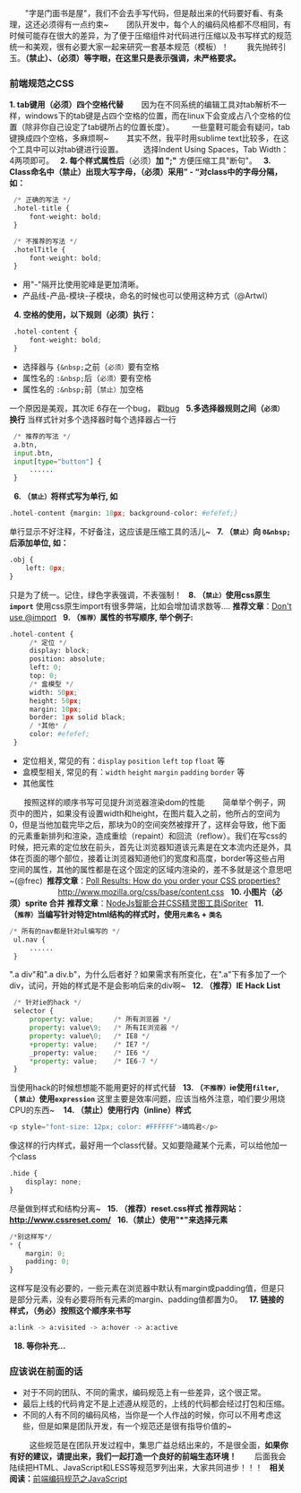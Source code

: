 　　"字是门面书是屋"，我们不会去手写代码，但是敲出来的代码要好看、有条理，这还必须得有一点约束~
　　团队开发中，每个人的编码风格都不尽相同，有时候可能存在很大的差异，为了便于压缩组件对代码进行压缩以及书写样式的规范统一和美观，很有必要大家一起来研究一套基本规范（模板）！
　　我先抛砖引玉。**（禁止）、（必须）等字眼，在这里只是表示强调，未严格要求。**
&nbsp;
### 前端规范之CSS
**1. tab键用（必须）四个空格代替**
　　因为在不同系统的编辑工具对tab解析不一样，windows下的tab键是占四个空格的位置，而在linux下会变成占八个空格的位置（除非你自己设定了tab键所占的位置长度）。
　　一些童鞋可能会有疑问，tab键换成四个空格，多麻烦啊~
　　其实不然，我平时用sublime text比较多，在这个工具中可以对tab键进行设置。
<img src="https://images0.cnblogs.com/blog/387325/201308/09141737-747feb02ee5140f8956f9b70ce9f1aae.png" alt="">
　　选择Indent Using Spaces，Tab Width：4两项即可。
&nbsp;
**2. 每个样式属性后**（必须）**加 ";"**
方便压缩工具"断句"。
&nbsp;
**3. Class命名中（禁止）出现大写字母，（必须）采用” - “对class中的字母分隔，如：**
```python
 /* 正确的写法 */
 .hotel-title {
     font-weight: bold;
 }

 /* 不推荐的写法 */
 .hotelTitle {
     font-weight: bold;
 }
```

- 用"-"隔开比使用驼峰是更加清晰。
- 产品线-产品-模块-子模块，命名的时候也可以使用这种方式（@Artwl）

&nbsp;
**4. 空格的使用，以下规则（必须）执行：**
```python
 .hotel-content {
     font-weight: bold;
 }
```

- 选择器与&nbsp;`{&nbsp;`之前（`必须）`要有空格
- 属性名的&nbsp;`:&nbsp;`后（`必须）`要有空格
- 属性名的&nbsp;`:&nbsp;`前（`禁止）`加空格

一个原因是美观，其次IE 6存在一个bug， 戳<a href="http://www.cnblogs.com/hustskyking/articles/css-bug-in-IE6.html" target="_blank">bug</a>
&nbsp;
**5.多选择器规则之间（`必须）`换行**
当样式针对多个选择器时每个选择器占一行
```python
 /* 推荐的写法 */
 a.btn,
 input.btn,
 input[type="button"] {
     ......
 }
```
&nbsp;
**6. （`禁止）`将样式写为单行, 如**
```python
.hotel-content {margin: 10px; background-color: #efefef;}
```
单行显示不好注释，不好备注，这应该是压缩工具的活儿~
&nbsp;
**7. （`禁止）`向&nbsp;`0&nbsp;`后添加单位, 如：**
```python
.obj {
    left: 0px;
}
```
只是为了统一。记住，绿色字表强调，不表强制！
&nbsp;
**8. （`禁止）`使用css原生`import`**
使用css原生import有很多弊端，比如会增加请求数等....
**推荐文章**：<a href="http://www.stevesouders.com/blog/2009/04/09/dont-use-import/" target="_blank">Don't use @import</a>
&nbsp;
**9. （`推荐）`属性的书写顺序, 举个例子:**
```python
.hotel-content {
     /* 定位 */
     display: block;
     position: absolute;
     left: 0;
     top: 0;
     /* 盒模型 */
     width: 50px;
     height: 50px;
     margin: 10px;
     border: 1px solid black;
     / *其他* /
     color: #efefef;
 }
```

- 定位相关, 常见的有：`display`&nbsp;`position`&nbsp;`left`&nbsp;`top`&nbsp;`float`&nbsp;等
- 盒模型相关, 常见的有：`width`&nbsp;`height`&nbsp;`margin`&nbsp;`padding`&nbsp;`border`&nbsp;等
- 其他属性

&nbsp;　 &nbsp;按照这样的顺序书写可见提升浏览器渲染dom的性能
　　简单举个例子，网页中的图片，如果没有设置width和height，在图片载入之前，他所占的空间为0，但是当他加载完毕之后，那块为0的空间突然被撑开了，这样会导致，他下面的元素重新排列和渲染，造成重绘（repaint）和回流（reflow）。我们在写css的时候，把元素的定位放在前头，首先让浏览器知道该元素是在文本流内还是外，具体在页面的哪个部位，接着让浏览器知道他们的宽度和高度，border等这些占用空间的属性，其他的属性都是在这个固定的区域内渲染的，差不多就是这个意思吧~(@frec)
**&nbsp;推荐文章**：<a href="http://css-tricks.com/poll-results-how-do-you-order-your-css-properties/" target="_blank">Poll Results: How do you order your CSS properties?</a>
&nbsp; &nbsp; &nbsp; &nbsp; &nbsp; &nbsp; &nbsp; &nbsp; &nbsp; &nbsp; &nbsp; &nbsp; &nbsp; <a href="http://www.mozilla.org/css/base/content.css" target="_blank">http://www.mozilla.org/css/base/content.css</a>
&nbsp;
**10. 小图片（必须）sprite 合并**
**推荐文章**：<a class="blogTitle btitle" title="NodeJs智能合并CSS精灵图工具iSpriter" href="http://www.alloyteam.com/2012/09/update-ispriter-smart-merging-css-sprite/" rel="bookmark" target="_blank">NodeJs智能合并CSS精灵图工具iSpriter</a>
&nbsp;
**11. （`推荐）`当编写针对特定html结构的样式时，使用`元素名`&nbsp;+&nbsp;`类名`**
```python
/* 所有的nav都是针对ul编写的 */
 ul.nav {
     ......
 }
```
".a div"和".a div.b"，为什么后者好？如果需求有所变化，在".a"下有多加了一个div，试问，开始的样式是不是会影响后来的div啊~
&nbsp;
**12. （推荐）IE Hack List**
```python
 /* 针对ie的hack */
 selector {
     property: value;     /* 所有浏览器 */ 
     property: value\9;   /* 所有IE浏览器 */ 
     property: value\0;   /* IE8 */
     +property: value;    /* IE7 */
     _property: value;    /* IE6 */
     *property: value;    /* IE6-7 */
 }
```
当使用hack的时候想想能不能用更好的样式代替
&nbsp;
**13. （`不推荐）`ie使用`filter`,（&nbsp;`禁止）`使用`expression`**
这里主要是效率问题，应该当格外注意，咱们要少用烧CPU的东西~&nbsp;
&nbsp;
**14. （禁止）使用行内（inline）样式**
```python
<p style="font-size: 12px; color: #FFFFFF">靖鸣君</p>
```
像这样的行内样式，最好用一个class代替。又如要隐藏某个元素，可以给他加一个class
```python
.hide {
    display: none;
}
```
尽量做到样式和结构分离~
&nbsp;
**15. （推荐）reset.css样式**
**推荐网站：<a href="http://www.cssreset.com/" target="_blank">http://www.cssreset.com/</a>**
&nbsp;
**16.（禁止）使用"*"来选择元素**
```python
/*别这样写*/
* {
    margin: 0;
    padding: 0;
}
```
这样写是没有必要的，一些元素在浏览器中默认有margin或padding值，但是只是部分元素，没有必要将所有元素的margin、padding值都置为0。
&nbsp;
**17. 链接的样式，（务必）按照这个顺序来书写**
```python
a:link -> a:visited -> a:hover -> a:active
```
&nbsp;
**18. 等你补充...**&nbsp;
&nbsp;
### 应该说在前面的话

- 对于不同的团队、不同的需求，编码规范上有一些差异，这个很正常。
- 最后上线的代码肯定不是上述遵从规范的，上线的代码都会经过打包和压缩。
- 不同的人有不同的编码风格，当你是一个人作战的时候，你可以不用考虑这些，但是如果是团队开发，有一个规范还是很有指导价值的~

&nbsp;
　　这些规范是在团队开发过程中，集思广益总结出来的，不是很全面，**如果你有好的建议，请提出来，我们一起打造一个良好的前端生态环境！**
　　后面我会陆续把HTML、JavaScript和LESS等规范罗列出来，大家共同进步！！！
&nbsp;
**相关阅读：**<a href="http://www.cnblogs.com/hustskyking/p/javascript-spec.html" target="_blank">前端编码规范之JavaScript</a>
&nbsp;&nbsp;